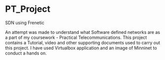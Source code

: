 # PT_Project
SDN using Frenetic

An attempt was made to understand what Software defined networks are as a part of my coursework - Practical Telecommunications.
This project contains a Tutorial, video and other supporting documents used to carry out this project.
I have used Virtualbox application and an image of Minninet to conduct a hands on. 
